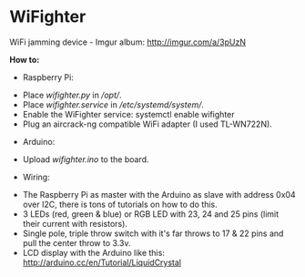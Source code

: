 WiFighter
=========

WiFi jamming device - Imgur album: http://imgur.com/a/3pUzN

**How to:**

* Raspberry Pi:
- Place *wifighter.py* in */opt/*.
- Place *wifighter.service* in */etc/systemd/system/*.
- Enable the WiFighter service:
    systemctl enable wifighter
- Plug an aircrack-ng compatible WiFi adapter (I used TL-WN722N).

* Arduino:
- Upload *wifighter.ino* to the board.

* Wiring:
- The Raspberry Pi as master with the Arduino as slave with address 0x04 over I2C, there is tons of tutorials on how to do this.
- 3 LEDs (red, green & blue) or RGB LED with 23, 24 and 25 pins (limit their current with resistors).
- Single pole, triple throw switch with it's far throws to 17 & 22 pins and pull the center throw to 3.3v.
- LCD display with the Arduino like this: http://arduino.cc/en/Tutorial/LiquidCrystal
